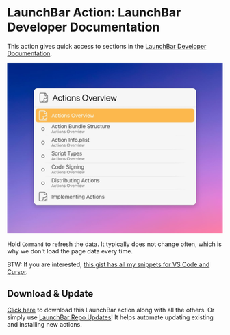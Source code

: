 # LaunchBar Action: LaunchBar Developer Documentation

This action gives quick access to sections in the [LaunchBar Developer Documentation](https://developer.obdev.at/resources/documentation/launchbar-developer-documentation/#/welcome).

<img src="01.jpg" width="638"/>

Hold `Command` to refresh the data. It typically does not change often, which is why we don't load the page data every time.

BTW: If you are interested, [this gist has all my snippets for VS Code and Cursor](https://gist.github.com/Ptujec/725b2f2239a608ec2e1e67096965e896).

## Download & Update

[Click here](https://github.com/Ptujec/LaunchBar/archive/refs/heads/master.zip) to download this LaunchBar action along with all the others. Or simply use [LaunchBar Repo Updates](https://github.com/Ptujec/LaunchBar/tree/master/LB-Repo-Updates#launchbar-repo-updates-action)! It helps automate updating existing and installing new actions.